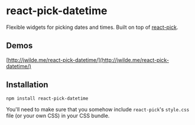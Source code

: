 # react-pick-datetime

Flexible widgets for picking dates and times. Built on top of [react-pick](https://github.com/hellojwilde/react-pick).

## Demos

[http://jwilde.me/react-pick-datetime/](http://jwilde.me/react-pick-datetime/)

## Installation

    npm install react-pick-datetime

You'll need to make sure that you somehow include `react-pick`'s `style.css` file (or your own CSS) in your CSS bundle.
